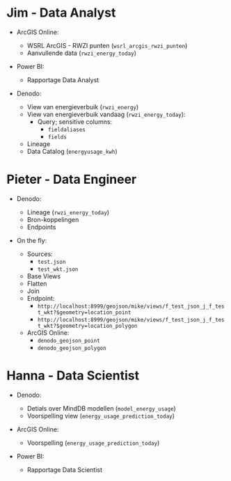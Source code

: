 # Jim - Data Analyst

-   ArcGIS Online:

    -   WSRL ArcGIS - RWZI punten (`wsrl_arcgis_rwzi_punten`)
    -   Aanvullende data (`rwzi_energy_today`)

-   Power BI:

    -   Rapportage Data Analyst

-   Denodo:

    -   View van energieverbuik (`rwzi_energy`)
    -   View van energieverbuik vandaag (`rwzi_energy_today`):
        -   Query; sensitive columns:
            -   `fieldaliases`
            -   `fields`
    -   Lineage
    -   Data Catalog (`energyusage_kwh`)

# Pieter - Data Engineer

-   Denodo:

    -   Lineage (`rwzi_energy_today`)
    -   Bron-koppelingen
    -   Endpoints

-   On the fly:

    -   Sources:
        -   `test.json`
        -   `test_wkt.json`
    -   Base Views
    -   Flatten
    -   Join
    -   Endpoint:
        - `http://localhost:8999/geojson/mike/views/f_test_json_j_f_test_wkt?$geometry=location_point`
        - `http://localhost:8999/geojson/mike/views/f_test_json_j_f_test_wkt?$geometry=location_polygon`
    -   ArcGIS Online:
        - `denodo_geojson_point`
        - `denodo_geojson_polygon`

# Hanna - Data Scientist

-   Denodo:

    -   Detials over MindDB modellen (`model_energy_usage`)
    -   Voorspelling view (`energy_usage_prediction_today`)

-   ArcGIS Online:

    -   Voorspelling (`energy_usage_prediction_today`)

-   Power BI:

    -   Rapportage Data Scientist
